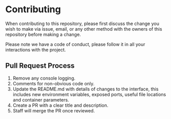 # Contributing

When contributing to this repository, please first discuss the change you wish to make via issue,
email, or any other method with the owners of this repository before making a change. 

Please note we have a code of conduct, please follow it in all your interactions with the project.

## Pull Request Process

1. Remove any console logging.
1. Comments for non-obvious code only.
1. Update the README.md with details of changes to the interface, this includes new environment 
   variables, exposed ports, useful file locations and container parameters.
1. Create a PR with a clear title and description.
1. Staff will merge the PR once reviewed.
